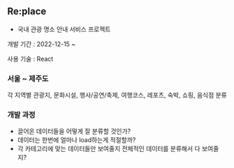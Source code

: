 ## Re:place

- 국내 관광 명소 안내 서비스 프로젝트

개발 기간 : 2022-12-15 ~

사용 기술 : React

### 서울 ~ 제주도

각 지역별 관광지, 문화시설, 행사/공연/축제, 여행코스, 레포츠, 숙박, 쇼핑, 음식점 분류

### 개발 과정

- 끌어온 데이터들을 어떻게 잘 분류할 것인가?
- 데이터는 한번에 얼마나 load하는게 적절할까?
- 각 카테고리에 맞는 데이터들만 보여줄지 전체적인 데이터를 분류해서 다 보여줄지?
